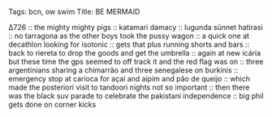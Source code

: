 Tags: bcn, ow swim
Title: BE MERMAID
  
∆726 :: the mighty mighty pigs :: katamari damacy :: lugunda sünnet hatirasi :: no tarragona as the other boys took the pussy wagon :: a quick one at decathlon looking for isotonic :: gets that plus running shorts and bars :: back to riereta to drop the goods and get the umbrella :: again at new icária but these time the gps seemed to off track it and the red flag was on :: three argentinians sharing a chimarrão and three senegalese on burkinis :: emergency stop at carioca for açaí and aipim and pão de queijo :: which made the posteriori visit to tandoori nights not so important :: then there was the black suv parade to celebrate the pakistani independence :: big phil gets done on corner kicks 
